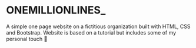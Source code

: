 # ONEMILLIONLINES_

A simple one page website on a fictitious organization built with HTML, CSS and Bootstrap. 
Website is based on a tutorial but includes some of my personal touch 🚀